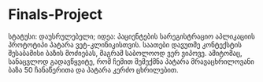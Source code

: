 # Finals-Project

სტატუსი: დაუსრულებელი; 
იდეა: პაციენტების სარეგისტრაციო აპლიკაციის პროტოტიპი პატარა ვეტ-კლინიკისთვის. 
საათები დავუთმე კონტექსტის შესაბამისი ბაზის მოძიებას, მაგრამ საბოლოოდ ვერ ვიპოვე. ამიტომაც, სანაცვლოდ გადავწყვიტე, რომ ჩემით შემექმნა პატარა მრავაცხრილოვანი ბაზა 50 ჩანაწერითა და პატარა კერძო ცხრილებით. 

